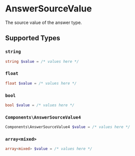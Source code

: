 # AnswerSourceValue

The source value of the answer type.


## Supported Types

### `string`

```php
string $value = /* values here */
```

### `float`

```php
float $value = /* values here */
```

### `bool`

```php
bool $value = /* values here */
```

### `Components\AnswerSourceValue4`

```php
Components\AnswerSourceValue4 $value = /* values here */
```

### `array<mixed>`

```php
array<mixed> $value = /* values here */
```

